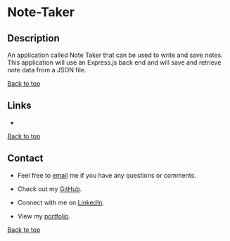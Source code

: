 # Note-Taker

## Description
An application called Note Taker that can be used to write and save notes. This application will use an Express.js back end and will save and retrieve note data from a JSON file.

[Back to top](#note-taker)

## Links
- 
[Back to top](#note-taker)

## Contact

- Feel free to [email](mailto:k.drummond528@gmail.com) me if you have any questions or comments.

- Check out my [GitHub](https://github.com/kdrummond528).

- Connect with me on [LinkedIn](https://www.linkedin.com/in/karinadrummond).

- View my [portfolio](https://kdrummond528.github.io/Personal-Portfolio/).

[Back to top](#note-taker)
